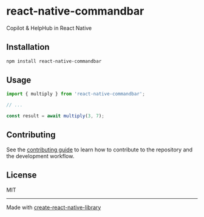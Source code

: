 # react-native-commandbar

Copilot & HelpHub in React Native

## Installation

```sh
npm install react-native-commandbar
```

## Usage

```js
import { multiply } from 'react-native-commandbar';

// ...

const result = await multiply(3, 7);
```

## Contributing

See the [contributing guide](CONTRIBUTING.md) to learn how to contribute to the repository and the development workflow.

## License

MIT

---

Made with [create-react-native-library](https://github.com/callstack/react-native-builder-bob)
